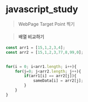 # javascript_study

> WebPage Target Point 찍기



> #### 배열 비교하기
```javascript
const arr1 = [15,1,2,3,4];
const arr2 = [15,1,2,3,77,8,99,0];
	    	    	   
	    	    	   
for(i = 0; i<arr1.length; i++){
	for(j=0; j<arr2.length; j++){
		if(arr1[i] == arr2[j]){
			sameData[i] = arr2[j];
		}
	}
} 
```

